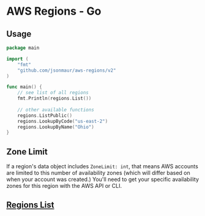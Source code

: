 # AWS Regions - Go

## Usage

```go
package main

import (
	"fmt"
	"github.com/jsonmaur/aws-regions/v2"
)

func main() {
	// see list of all regions
	fmt.Println(regions.List())
	
	// other available functions
	regions.ListPublic()
	regions.LookupByCode("us-east-2")
	regions.LookupByName("Ohio")
}
```

## Zone Limit

If a region's data object includes `ZoneLimit: int`, that means AWS accounts are limited to this number of availability zones (which will differ based on when your account was created.) You'll need to get your specific availability zones for this region with the AWS API or CLI.

## [Regions List](../readme.md)
